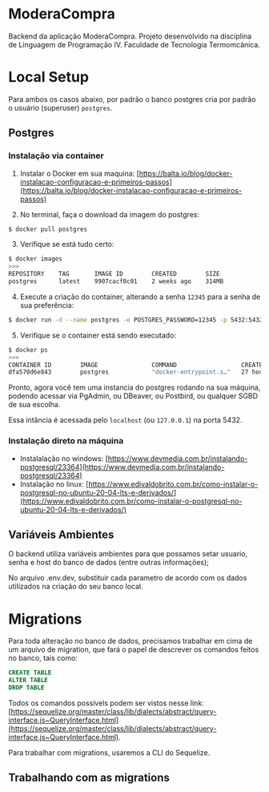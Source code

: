# ModeraCompra

Backend da aplicação ModeraCompra.
Projeto desenvolvido na disciplina de Linguagem de Programação IV.
Faculdade de Tecnologia Termomcânica.

# Local Setup

Para ambos os casos abaixo, por padrão o banco postgres cria por padrão o usuário (superuser) `postgres`.

## Postgres

### Instalação via container

1. Instalar o Docker em sua maquina: [https://balta.io/blog/docker-instalacao-configuracao-e-primeiros-passos](https://balta.io/blog/docker-instalacao-configuracao-e-primeiros-passos)

2. No terminal, faça o download da imagem do postgres:

```zsh
$ docker pull postgres
```

3. Verifique se está tudo certo:

```zsh
$ docker images
>>>
REPOSITORY    TAG       IMAGE ID        CREATED        SIZE
postgres      latest    9907cacf0c01    2 weeks ago    314MB
```

4. Execute a criação do container, alterando a senha `12345` para a senha de sua preferência:

```zsh
$ docker run -d --name postgres -e POSTGRES_PASSWORD=12345 -p 5432:5432 postgres
```

5. Verifique se o container está sendo executado:

```zsh
$ docker ps
>>>
CONTAINER ID        IMAGE               COMMAND                  CREATED             STATUS              PORTS                    NAMES
dfa570d6e843        postgres            "docker-entrypoint.s…"   27 hours ago        Up 3 seconds        0.0.0.0:5432->5432/tcp   postgres
```

Pronto, agora você tem uma instancia do postgres rodando na sua máquina, podendo acessar via PgAdmin, ou DBeaver, ou Postbird, ou qualquer SGBD de sua escolha.

Essa intância é acessada pelo `localhost` (ou `127.0.0.1`) na porta 5432.

### Instalação direto na máquina

- Instalalação no windows: [https://www.devmedia.com.br/instalando-postgresql/23364](https://www.devmedia.com.br/instalando-postgresql/23364)
- Instalação no linux: [https://www.edivaldobrito.com.br/como-instalar-o-postgresql-no-ubuntu-20-04-lts-e-derivados/](https://www.edivaldobrito.com.br/como-instalar-o-postgresql-no-ubuntu-20-04-lts-e-derivados/)

## Variáveis Ambientes

O backend utiliza variáveis ambientes para que possamos setar usuario, senha e host do banco de dados (entre outras informações);

No arquivo .env.dev, substituir cada parametro de acordo com os dados utilizados na criação do seu banco local.

# Migrations

Para toda alteração no banco de dados, precisamos trabalhar em cima de um arquivo de migration, que fará o papel de descrever os comandos feitos no banco, tais como:

```SQL
CREATE TABLE
ALTER TABLE
DROP TABLE
```

Todos os comandos possívels podem ser vistos nesse link: [https://sequelize.org/master/class/lib/dialects/abstract/query-interface.js~QueryInterface.html](https://sequelize.org/master/class/lib/dialects/abstract/query-interface.js~QueryInterface.html).

Para trabalhar com migrations, usaremos a CLI do Sequelize.

## Trabalhando com as migrations
